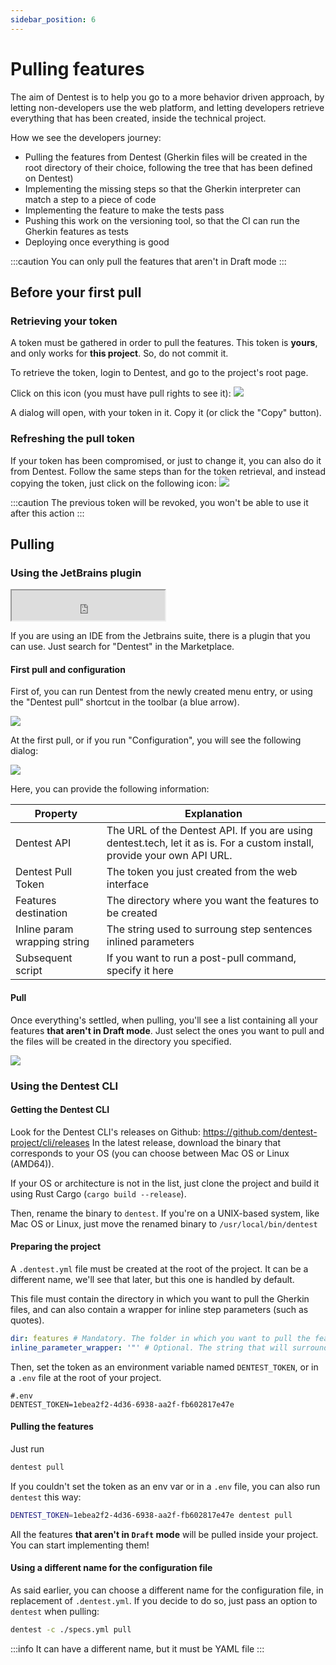 ```yaml
---
sidebar_position: 6
---
```


# Pulling features

The aim of Dentest is to help you go to a more behavior driven approach, by letting non-developers use the web 
platform, and letting developers retrieve everything that has been created, inside the technical project.

How we see the developers journey:

- Pulling the features from Dentest (Gherkin files will be created in the root directory of their choice, following the 
  tree that has been defined on Dentest)
- Implementing the missing steps so that the Gherkin interpreter can match a step to a piece of code
- Implementing the feature to make the tests pass
- Pushing this work on the versioning tool, so that the CI can run the Gherkin features as tests
- Deploying once everything is good

:::caution
You can only pull the features that aren't in Draft mode 
:::


## Before your first pull

### Retrieving your token

A token must be gathered in order to pull the features. This token is **yours**, and only works for **this project**. 
So, do not commit it.

To retrieve the token, login to Dentest, and go to the project's root page.

Click on this icon (you must have pull rights to see it): ![](/img/pull-token.png)

A dialog will open, with your token in it. Copy it (or click the "Copy" button).

### Refreshing the pull token

If your token has been compromised, or just to change it, you can also do it from Dentest. Follow the same steps than for 
the token retrieval, and instead copying the token, just click on the following icon: ![](/img/refresh-token.png)

:::caution
The previous token will be revoked, you won't be able to use it after this action 
:::

## Pulling

### Using the JetBrains plugin

<iframe width="245px" height="48px" src="https://plugins.jetbrains.com/embeddable/install/19626"></iframe>

If you are using an IDE from the Jetbrains suite, there is a plugin that you can use. Just search for "Dentest" in the Marketplace.

#### First pull and configuration

First of, you can run Dentest from the newly created menu entry, or using the "Dentest pull" shortcut in the toolbar (a blue arrow).

![](/img/jetbrains-menu.png)


At the first pull, or if you run "Configuration", you will see the following dialog:

![](/img/jetbrains-config.png)

Here, you can provide the following information:

| Property                     | Explanation                                                                                                                 |
| ---------------------------- | --------------------------------------------------------------------------------------------------------------------------- |
| Dentest API                  | The URL of the Dentest API. If you are using dentest.tech, let it as is. For a custom install, provide your own API URL.    |
| Dentest Pull Token           | The token you just created from the web interface                                                                           |
| Features destination         | The directory where you want the features to be created                                                                     |
| Inline param wrapping string | The string used to surroung step sentences inlined parameters                                                               |
| Subsequent script            | If you want to run a post-pull command, specify it here                                                                     |

#### Pull

Once everything's settled, when pulling, you'll see a list containing all your features **that aren't in Draft mode**. Just select the ones you want to pull and the files will
be created in the directory you specified.

![](/img/jetbrains-pull.png)


### Using the Dentest CLI

#### Getting the Dentest CLI

Look for the Dentest CLI's releases on Github: https://github.com/dentest-project/cli/releases
In the latest release, download the binary that corresponds to your OS (you can choose between Mac OS or Linux (AMD64)).

If your OS or architecture is not in the list, just clone the project and build it using Rust Cargo (`cargo build --release`).

Then, rename the binary to `dentest`. If you're on a UNIX-based system, like Mac OS or Linux, just move the renamed 
binary to `/usr/local/bin/dentest`

#### Preparing the project

A `.dentest.yml` file must be created at the root of the project. It can be a different name, we'll see that later, but 
this one is handled by default.

This file must contain the directory in which you want to pull the Gherkin files, and can also contain 
a wrapper for inline step parameters (such as quotes).

```yaml
dir: features # Mandatory. The folder in which you want to pull the features
inline_parameter_wrapper: '"' # Optional. The string that will surround the inline parameters of your features steps
```

Then, set the token as an environment variable named `DENTEST_TOKEN`, or in a `.env` file at the root of your project.

```dotenv
#.env
DENTEST_TOKEN=1ebea2f2-4d36-6938-aa2f-fb602817e47e
```

#### Pulling the features

Just run

```bash
dentest pull
```

If you couldn't set the token as an env var or in a `.env` file, you can also run `dentest` this way:

```bash
DENTEST_TOKEN=1ebea2f2-4d36-6938-aa2f-fb602817e47e dentest pull
```

All the features **that aren't in `Draft` mode** will be pulled inside your project. You can start implementing them!

#### Using a different name for the configuration file

As said earlier, you can choose a different name for the configuration file, in replacement of `.dentest.yml`.
If you decide to do so, just pass an option to `dentest` when pulling:

```bash
dentest -c ./specs.yml pull
```

:::info
It can have a different name, but it must be YAML file
:::
